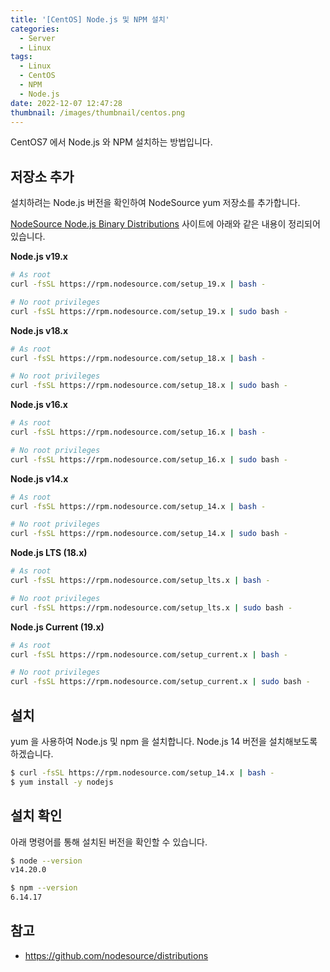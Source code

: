 ```yaml
---
title: '[CentOS] Node.js 및 NPM 설치'
categories:
  - Server
  - Linux
tags:
  - Linux
  - CentOS
  - NPM
  - Node.js
date: 2022-12-07 12:47:28
thumbnail: /images/thumbnail/centos.png
---
```


CentOS7 에서 Node.js 와 NPM 설치하는 방법입니다.

## 저장소 추가

설치하려는 Node.js 버전을 확인하여 NodeSource yum 저장소를 추가합니다.

[NodeSource Node.js Binary Distributions](https://github.com/nodesource/distributions) 사이트에 아래와 같은 내용이 정리되어있습니다.

**Node.js v19.x**

```bash
# As root
curl -fsSL https://rpm.nodesource.com/setup_19.x | bash -

# No root privileges
curl -fsSL https://rpm.nodesource.com/setup_19.x | sudo bash -
```

**Node.js v18.x**

```bash
# As root
curl -fsSL https://rpm.nodesource.com/setup_18.x | bash -

# No root privileges
curl -fsSL https://rpm.nodesource.com/setup_18.x | sudo bash -
```

**Node.js v16.x**

```bash
# As root
curl -fsSL https://rpm.nodesource.com/setup_16.x | bash -

# No root privileges
curl -fsSL https://rpm.nodesource.com/setup_16.x | sudo bash -
```

**Node.js v14.x**

```bash
# As root
curl -fsSL https://rpm.nodesource.com/setup_14.x | bash -

# No root privileges
curl -fsSL https://rpm.nodesource.com/setup_14.x | sudo bash -
```

**Node.js LTS (18.x)**

```bash
# As root
curl -fsSL https://rpm.nodesource.com/setup_lts.x | bash -

# No root privileges
curl -fsSL https://rpm.nodesource.com/setup_lts.x | sudo bash -
```

**Node.js Current (19.x)**

```bash
# As root
curl -fsSL https://rpm.nodesource.com/setup_current.x | bash -

# No root privileges
curl -fsSL https://rpm.nodesource.com/setup_current.x | sudo bash -
```

## 설치

yum 을 사용하여 Node.js 및 npm 을 설치합니다. Node.js 14 버전을 설치해보도록 하겠습니다.

```bash
$ curl -fsSL https://rpm.nodesource.com/setup_14.x | bash -
$ yum install -y nodejs
```

## 설치 확인

아래 명령어를 통해 설치된 버전을 확인할 수 있습니다.

```bash
$ node --version
v14.20.0
```

```bash
$ npm --version
6.14.17
```

## 참고

- https://github.com/nodesource/distributions
